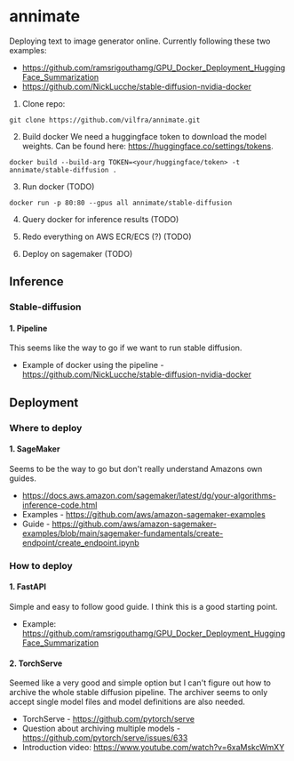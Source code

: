 # annimate
Deploying text to image generator online. Currently following these two examples:
* https://github.com/ramsrigouthamg/GPU_Docker_Deployment_HuggingFace_Summarization
* https://github.com/NickLucche/stable-diffusion-nvidia-docker

1. Clone repo:
```
git clone https://github.com/vilfra/annimate.git
```

2. Build docker
We need a huggingface token to download the model weights. Can be found here: https://huggingface.co/settings/tokens.
```
docker build --build-arg TOKEN=<your/huggingface/token> -t annimate/stable-diffusion .
```
3. Run docker (TODO)
```
docker run -p 80:80 --gpus all annimate/stable-diffusion
```
4. Query docker for inference results (TODO)

5. Redo everything on AWS ECR/ECS (?) (TODO)

6. Deploy on sagemaker (TODO)
## Inference
### Stable-diffusion
#### 1.  Pipeline

This seems like the way to go if we want to run stable diffusion.

* Example of docker using the pipeline - https://github.com/NickLucche/stable-diffusion-nvidia-docker

## Deployment
### Where to deploy
#### 1. SageMaker

Seems to be the way to go but don't really understand Amazons own guides.

* https://docs.aws.amazon.com/sagemaker/latest/dg/your-algorithms-inference-code.html
* Examples - https://github.com/aws/amazon-sagemaker-examples
* Guide - https://github.com/aws/amazon-sagemaker-examples/blob/main/sagemaker-fundamentals/create-endpoint/create_endpoint.ipynb

### How to deploy
#### 1. FastAPI
Simple and easy to follow good guide. I think this is a good starting point.
* Example: https://github.com/ramsrigouthamg/GPU_Docker_Deployment_HuggingFace_Summarization
#### 2. TorchServe

Seemed like a very good and simple option but I can't figure out how to archive the whole stable diffusion pipeline. The archiver seems to only accept single model files and model definitions are also needed.
* TorchServe - https://github.com/pytorch/serve
* Question about archiving multiple models - https://github.com/pytorch/serve/issues/633
* Introduction video: https://www.youtube.com/watch?v=6xaMskcWmXY


